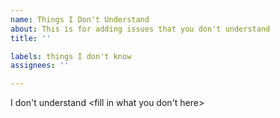 ```yaml
---
name: Things I Don't Understand
about: This is for adding issues that you don't understand
title: ''

labels: things I don't know
assignees: ''

---
```


I don't understand <fill in what you don't here>
